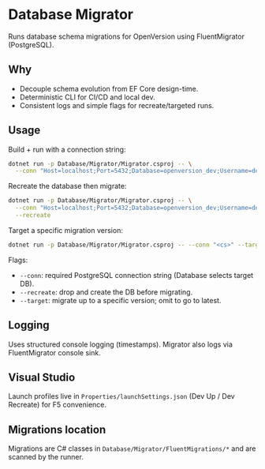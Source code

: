 # Database Migrator

Runs database schema migrations for OpenVersion using FluentMigrator (PostgreSQL).

## Why
- Decouple schema evolution from EF Core design-time.
- Deterministic CLI for CI/CD and local dev.
- Consistent logs and simple flags for recreate/targeted runs.

## Usage
Build + run with a connection string:

```bash
dotnet run -p Database/Migrator/Migrator.csproj -- \
  --conn "Host=localhost;Port=5432;Database=openversion_dev;Username=dev;Password=dev;SSL Mode=Disable"
```

Recreate the database then migrate:

```bash
dotnet run -p Database/Migrator/Migrator.csproj -- \
  --conn "Host=localhost;Port=5432;Database=openversion_dev;Username=dev;Password=dev;SSL Mode=Disable" \
  --recreate
```

Target a specific migration version:

```bash
dotnet run -p Database/Migrator/Migrator.csproj -- --conn "<cs>" --target 202509030001
```

Flags:
- `--conn`: required PostgreSQL connection string (Database selects target DB).
- `--recreate`: drop and create the DB before migrating.
- `--target`: migrate up to a specific version; omit to go to latest.

## Logging
Uses structured console logging (timestamps). Migrator also logs via FluentMigrator console sink.

## Visual Studio
Launch profiles live in `Properties/launchSettings.json` (Dev Up / Dev Recreate) for F5 convenience.

## Migrations location
Migrations are C# classes in `Database/Migrator/FluentMigrations/*` and are scanned by the runner.

